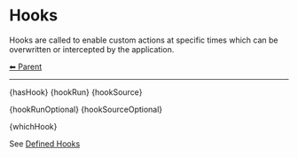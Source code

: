 # Hooks

Hooks are called to enable custom actions at specific times which can be overwritten or intercepted by the application.

<!-- TEMPLATE header 2 -->
[⬅ Parent ](../)
<hr />

{hasHook}
{hookRun}
{hookSource}

{hookRunOptional}
{hookSourceOptional}

{whichHook}

See [Defined Hooks](hooks.md)
